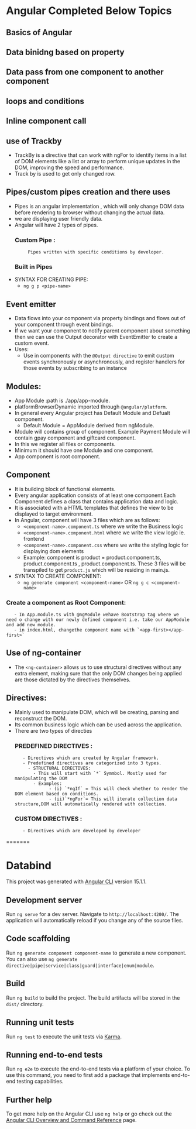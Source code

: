 # Angular Completed Below Topics

## Basics of Angular

## Data binidng based on property

## Data pass from one component to another component

## loops and conditions

## Inline component call

## use of Trackby 
   - TrackBy is a directive that can work with ngFor to identify items in a list of DOM elements like a list or array to perform unique updates in the DOM, improving the speed and performance.
   - Track by is used to get only changed row.
   
## Pipes/custom pipes creation and there uses
   - Pipes is an angular implementation , which will only change DOM data before rendering to browser without changing the actual data.
   - we are displaying user friendly data.
   - Angular will have 2 types of pipes.
       ### Custom Pipe : 
	          Pipes written with specific conditions by developer.
	   ### Built in Pipes
   - SYNTAX FOR CREATING PIPE:
       - `ng g p <pipe-name>`
   
## Event emitter
   - Data flows into your component via property bindings and flows out of your component through event bindings. 
   - If we want your component to notify parent component about something then we can use the Output decorator with EventEmitter to create a custom event.
   - Uses:
     - Use in components with the `@Output directive` to emit custom events synchronously or asynchronously, and register handlers for those events by subscribing to an instance

## Modules:
   - App Module :path is ./app/app-module.
   - platformBrowserDynamic imported through `@angular/platform`.
   - In general every Angular project has Default Module and Defualt component.
       - Default Module = AppModule derived from ngModule.
   - Module will contains group of component. Example Payment Module will contain gpay component and giftcard component.
   - In this we register all files or components.
   - Minimum it should have one Module and one component.
   - App component is root component.
   
## Component
   - It is building block of functional elements.
   - Every angular application consists of at least one component.Each Component defines a class that contains application data and logic.
   - It is associated with a HTML templates that defines the view to be displayed to target environment.
   - In Angular, component will have 3 files which are as follows:
       - `<component-name>.component.ts`  where we write the Business logic
	   - `<component-name>.component.html` where we write the view logic ie. frontend
	   - `<component-name>.component.css` where we write the styling logic for displaying dom elements
	   - Example: component is product = product.component.ts, product.component.ts , product.component.ts.
	              These 3 files will be transpiled to get `product.js` which will be residing in main.js. 
   - SYNTAX TO CREATE COMPONENT: 
       - `ng generate component <component-name>` OR `ng g c <component-name>`
   ### Create a component as Root Component:
       - In App.module.ts with @ngModule wehave Bootstrap tag where we need o change with our newly defined component i.e. take our AppModule and add new module.
	   - in index.html, changethe component name with `<app-first></app-first>`
	   
## Use of ng-container 
   - The `<ng-container>` allows us to use structural directives without any extra element, 
     making sure that the only DOM changes being applied are those dictated by the directives themselves.
   
## Directives:
   - Mainly used to manipulate DOM, which will be creating, parsing and reconstruct the DOM.
   - Its common business logic which can be used across the application.
   - There are two types of directies 
      ### PREDEFINED DIRECTIVES : 
	        - Directives which are created by Angular framework.
	        - Predefined directives are categorized into 3 types.
		      - STRUCTURAL DIRECTIVES: 
		        - This will start with `*` Symmbol. Mostly used for manipulating the DOM
		        - Examples: 
			          - (i) `*ngIf` = This will check whether to render the DOM element based on conditions.
			          - (ii)`*ngFor`= This will iterate collection data structure,DOM will automatically rendered with collection.
	    
	  ### CUSTOM DIRECTIVES :
	        - Directives which are developed by developer
=======
# Databind

This project was generated with [Angular CLI](https://github.com/angular/angular-cli) version 15.1.1.

## Development server

Run `ng serve` for a dev server. Navigate to `http://localhost:4200/`. The application will automatically reload if you change any of the source files.

## Code scaffolding

Run `ng generate component component-name` to generate a new component. You can also use `ng generate directive|pipe|service|class|guard|interface|enum|module`.

## Build

Run `ng build` to build the project. The build artifacts will be stored in the `dist/` directory.

## Running unit tests

Run `ng test` to execute the unit tests via [Karma](https://karma-runner.github.io).

## Running end-to-end tests

Run `ng e2e` to execute the end-to-end tests via a platform of your choice. To use this command, you need to first add a package that implements end-to-end testing capabilities.

## Further help

To get more help on the Angular CLI use `ng help` or go check out the [Angular CLI Overview and Command Reference](https://angular.io/cli) page.

